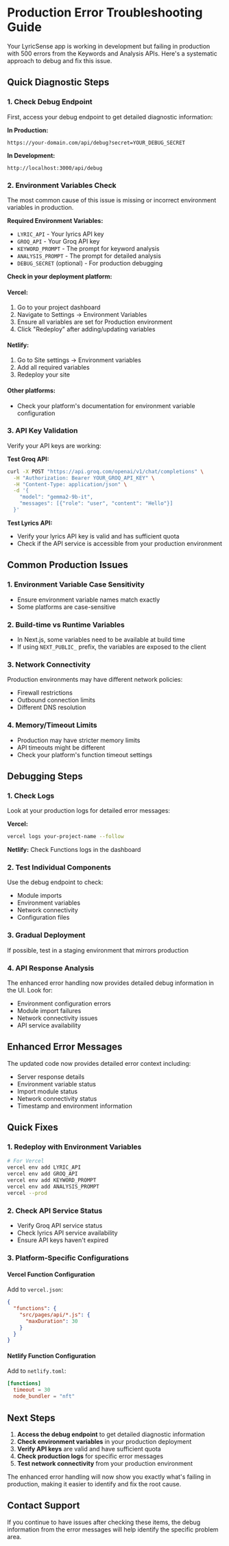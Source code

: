 # Production Error Troubleshooting Guide

Your LyricSense app is working in development but failing in production with 500 errors from the Keywords and Analysis APIs. Here's a systematic approach to debug and fix this issue.

## Quick Diagnostic Steps

### 1. Check Debug Endpoint
First, access your debug endpoint to get detailed diagnostic information:

**In Production:**
```
https://your-domain.com/api/debug?secret=YOUR_DEBUG_SECRET
```

**In Development:**
```
http://localhost:3000/api/debug
```

### 2. Environment Variables Check
The most common cause of this issue is missing or incorrect environment variables in production.

**Required Environment Variables:**
- `LYRIC_API` - Your lyrics API key
- `GROQ_API` - Your Groq API key  
- `KEYWORD_PROMPT` - The prompt for keyword analysis
- `ANALYSIS_PROMPT` - The prompt for detailed analysis
- `DEBUG_SECRET` (optional) - For production debugging

**Check in your deployment platform:**

#### Vercel:
1. Go to your project dashboard
2. Navigate to Settings → Environment Variables
3. Ensure all variables are set for Production environment
4. Click "Redeploy" after adding/updating variables

#### Netlify:
1. Go to Site settings → Environment variables
2. Add all required variables
3. Redeploy your site

#### Other platforms:
- Check your platform's documentation for environment variable configuration

### 3. API Key Validation
Verify your API keys are working:

**Test Groq API:**
```bash
curl -X POST "https://api.groq.com/openai/v1/chat/completions" \
  -H "Authorization: Bearer YOUR_GROQ_API_KEY" \
  -H "Content-Type: application/json" \
  -d '{
    "model": "gemma2-9b-it",
    "messages": [{"role": "user", "content": "Hello"}]
  }'
```

**Test Lyrics API:**
- Verify your lyrics API key is valid and has sufficient quota
- Check if the API service is accessible from your production environment

## Common Production Issues

### 1. Environment Variable Case Sensitivity
- Ensure environment variable names match exactly
- Some platforms are case-sensitive

### 2. Build-time vs Runtime Variables
- In Next.js, some variables need to be available at build time
- If using `NEXT_PUBLIC_` prefix, the variables are exposed to the client

### 3. Network Connectivity
Production environments may have different network policies:
- Firewall restrictions
- Outbound connection limits
- Different DNS resolution

### 4. Memory/Timeout Limits
- Production may have stricter memory limits
- API timeouts might be different
- Check your platform's function timeout settings

## Debugging Steps

### 1. Check Logs
Look at your production logs for detailed error messages:

**Vercel:**
```bash
vercel logs your-project-name --follow
```

**Netlify:**
Check Functions logs in the dashboard

### 2. Test Individual Components
Use the debug endpoint to check:
- Module imports
- Environment variables
- Network connectivity
- Configuration files

### 3. Gradual Deployment
If possible, test in a staging environment that mirrors production

### 4. API Response Analysis
The enhanced error handling now provides detailed debug information in the UI. Look for:
- Environment configuration errors
- Module import failures
- Network connectivity issues
- API service availability

## Enhanced Error Messages

The updated code now provides detailed error context including:
- Server response details
- Environment variable status
- Import module status
- Network connectivity status
- Timestamp and environment information

## Quick Fixes

### 1. Redeploy with Environment Variables
```bash
# For Vercel
vercel env add LYRIC_API
vercel env add GROQ_API
vercel env add KEYWORD_PROMPT
vercel env add ANALYSIS_PROMPT
vercel --prod
```

### 2. Check API Service Status
- Verify Groq API service status
- Check lyrics API service availability
- Ensure API keys haven't expired

### 3. Platform-Specific Configurations

#### Vercel Function Configuration
Add to `vercel.json`:
```json
{
  "functions": {
    "src/pages/api/*.js": {
      "maxDuration": 30
    }
  }
}
```

#### Netlify Function Configuration
Add to `netlify.toml`:
```toml
[functions]
  timeout = 30
  node_bundler = "nft"
```

## Next Steps

1. **Access the debug endpoint** to get detailed diagnostic information
2. **Check environment variables** in your production deployment
3. **Verify API keys** are valid and have sufficient quota
4. **Check production logs** for specific error messages
5. **Test network connectivity** from your production environment

The enhanced error handling will now show you exactly what's failing in production, making it easier to identify and fix the root cause.

## Contact Support

If you continue to have issues after checking these items, the debug information from the error messages will help identify the specific problem area.
